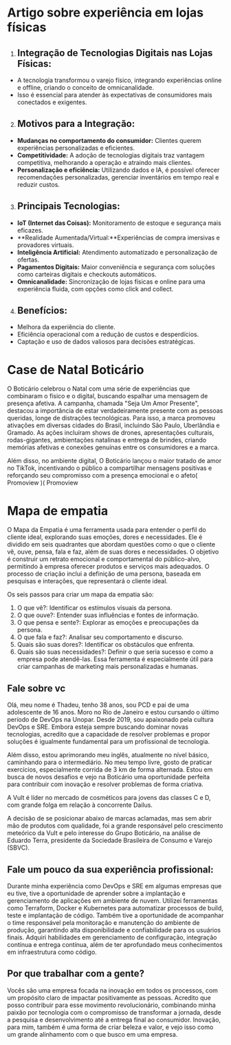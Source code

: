 # Artigo sobre experiência em lojas físicas

1. ## Integração de Tecnologias Digitais nas Lojas Físicas:
  - A tecnologia transformou o varejo físico, integrando experiências online e offline, criando o conceito de omnicanalidade.
  - Isso é essencial para atender às expectativas de consumidores mais conectados e exigentes.
2. ## Motivos para a Integração:
  - **Mudanças no comportamento do consumidor:** Clientes querem experiências personalizadas e eficientes.
  - **Competitividade:** A adoção de tecnologias digitais traz vantagem competitiva, melhorando a operação e atraindo mais clientes.
  - **Personalização e eficiência:** Utilizando dados e IA, é possível oferecer recomendações personalizadas, gerenciar inventários em tempo real e reduzir custos.
3. ## Principais Tecnologias:

  - **IoT (Internet das Coisas):** Monitoramento de estoque e segurança mais eficazes.
  - **Realidade Aumentada/Virtual:**Experiências de compra imersivas e provadores virtuais.
  - **Inteligência Artificial:** Atendimento automatizado e personalização de ofertas.
  - **Pagamentos Digitais:** Maior conveniência e segurança com soluções como carteiras digitais e checkouts automáticos.
  - **Omnicanalidade:** Sincronização de lojas físicas e online para uma experiência fluida, com opções como click and collect.
4. ## Benefícios:


  - Melhora da experiência do cliente.
  - Eficiência operacional com a redução de custos e desperdícios.
  - Captação e uso de dados valiosos para decisões estratégicas.

# Case de Natal Boticário
O Boticário celebrou o Natal com uma série de experiências que combinaram o físico e o digital, buscando espalhar uma mensagem de presença afetiva. A campanha, chamada "Seja Um Amor Presente", destacou a importância de estar verdadeiramente presente com as pessoas queridas, longe de distrações tecnológicas. Para isso, a marca promoveu ativações em diversas cidades do Brasil, incluindo São Paulo, Uberlândia e Gramado. As ações incluíram shows de drones, apresentações culturais, rodas-gigantes, ambientações natalinas e entrega de brindes, criando memórias afetivas e conexões genuínas entre os consumidores e a marca.

Além disso, no ambiente digital, O Boticário lançou o maior tratado de amor no TikTok, incentivando o público a compartilhar mensagens positivas e reforçando seu compromisso com a presença emocional e o afeto​(
Promoview
)​(
Promoview

# Mapa de empatia
O Mapa da Empatia é uma ferramenta usada para entender o perfil do cliente ideal, explorando suas emoções, dores e necessidades. Ele é dividido em seis quadrantes que abordam questões como o que o cliente vê, ouve, pensa, fala e faz, além de suas dores e necessidades. O objetivo é construir um retrato emocional e comportamental do público-alvo, permitindo à empresa oferecer produtos e serviços mais adequados. O processo de criação inclui a definição de uma persona, baseada em pesquisas e interações, que representará o cliente ideal.

Os seis passos para criar um mapa da empatia são:

1. O que vê?: Identificar os estímulos visuais da persona.
2. O que ouve?: Entender suas influências e fontes de informação.
3. O que pensa e sente?: Explorar as emoções e preocupações da persona.
4. O que fala e faz?: Analisar seu comportamento e discurso.
5. Quais são suas dores?: Identificar os obstáculos que enfrenta.
6. Quais são suas necessidades?: Definir o que seria sucesso e como a empresa pode atendê-las.
Essa ferramenta é especialmente útil para criar campanhas de marketing mais personalizadas e humanas.

## Fale sobre vc 
Olá, meu nome é Thadeu, tenho 38 anos, sou PCD e pai de uma adolescente de 16 anos. Moro no Rio de Janeiro e estou cursando o último período de DevOps na Unopar. Desde 2019, sou apaixonado pela cultura DevOps e SRE. Embora esteja sempre buscando dominar novas tecnologias, acredito que a capacidade de resolver problemas e propor soluções é igualmente fundamental para um profissional de tecnologia.

Além disso, estou aprimorando meu inglês, atualmente no nível básico, caminhando para o intermediário. No meu tempo livre, gosto de praticar exercícios, especialmente corrida de 3 km de forma alternada. Estou em busca de novos desafios e vejo na Boticário uma oportunidade perfeita para contribuir com inovação e resolver problemas de forma criativa.

A Vult é líder no mercado de cosméticos para jovens das classes C e D, com grande folga em relação à concorrente Dailus.

A decisão de se posicionar abaixo de marcas aclamadas, mas sem abrir mão de produtos com qualidade, foi a grande responsável pelo crescimento meteórico da Vult e pelo interesse do Grupo Boticário, na análise de Eduardo Terra, presidente da Sociedade Brasileira de Consumo e Varejo (SBVC).

## Fale um pouco da sua experiência profissional:
Durante minha experiência como DevOps e SRE em algumas
empresas que eu tive, tive a
oportunidade de aprender sobre a implantação e
gerenciamento de aplicações em ambiente de
nuvem. Utilizei ferramentas como Terraform,
Docker e Kubernetes para automatizar processos
de build, teste e implantação de código. Também
tive a oportunidade de acompanhar o time
responsável pela monitoração e manutenção do
ambiente de produção, garantindo alta
disponibilidade e confiabilidade para os usuários
finais. Adquiri habilidades em gerenciamento de
configuração, integração contínua e entrega
contínua, além de ter aprofundado meus
conhecimentos em infraestrutura como código.


## Por que trabalhar com a gente?
Vocês são uma empresa focada na inovação em todos os processos, com um propósito claro de impactar positivamente as pessoas. Acredito que posso contribuir para esse movimento revolucionário, combinando minha paixão por tecnologia com o compromisso de transformar a jornada, desde a pesquisa e desenvolvimento até a entrega final ao consumidor. Inovação, para mim, também é uma forma de criar beleza e valor, e vejo isso como um grande alinhamento com o que busco em uma empresa.